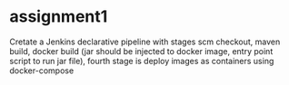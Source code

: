 # assignment1
Cretate a Jenkins declarative pipeline with stages scm checkout, maven build, docker build (jar should be injected to docker image, entry point script to run jar file), fourth stage is deploy images as containers using docker-compose
